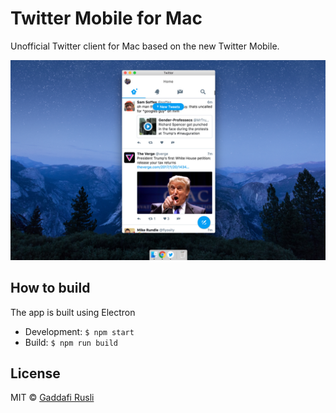 # Twitter Mobile for Mac

Unofficial Twitter client for Mac based on the new Twitter Mobile.

![Screenshot](screenshot.jpg)

## How to build

The app is built using Electron

- Development: `$ npm start`
- Build: `$ npm run build`

## License

MIT © [Gaddafi Rusli](http://gaddafirusli.my)
